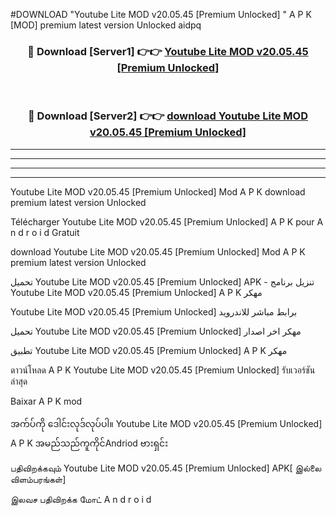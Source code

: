 #DOWNLOAD "Youtube Lite MOD v20.05.45 [Premium Unlocked] " A P K [MOD] premium latest version Unlocked aidpq 



<div align="center">

<h3>🔴 Download [Server1] 👉👉 <a href="https://apkdownload12.web.app/?title=Youtube Lite MOD v20.05.45 [Premium Unlocked] ">Youtube Lite MOD v20.05.45 [Premium Unlocked]  </a></h3><br>

<h3>🔴 Download [Server2] 👉👉 <a href="https://apkdownload12.web.app/?title=Youtube Lite MOD v20.05.45 [Premium Unlocked] ">download Youtube Lite MOD v20.05.45 [Premium Unlocked]  </a></h3>
</div>


----------------------------------------------------------

----------------------------------------------------------

----------------------------------------------------------

----------------------------------------------------------


Youtube Lite MOD v20.05.45 [Premium Unlocked]  Mod A P K download premium latest version Unlocked

Télécharger  Youtube Lite MOD v20.05.45 [Premium Unlocked]  A P K pour A n d r o i d Gratuit

download Youtube Lite MOD v20.05.45 [Premium Unlocked]  Mod A P K premium latest version Unlocked

تحميل Youtube Lite MOD v20.05.45 [Premium Unlocked]  APK - تنزيل برنامج Youtube Lite MOD v20.05.45 [Premium Unlocked]  A P K مهكر

Youtube Lite MOD v20.05.45 [Premium Unlocked]  برابط مباشر للاندرويد

تحميل Youtube Lite MOD v20.05.45 [Premium Unlocked]  مهكر اخر اصدار

تطبيق Youtube Lite MOD v20.05.45 [Premium Unlocked]  A P K مهكر

ดาวน์โหลด A P K Youtube Lite MOD v20.05.45 [Premium Unlocked]  รับเวอร์ชันล่าสุด

Baixar A P K mod

အက်ပ်ကို ဒေါင်းလုဒ်လုပ်ပါ။ Youtube Lite MOD v20.05.45 [Premium Unlocked]  A P K အမည်သည်ကူကိုင်Andriod ဗားရှင်း

பதிவிறக்கவும் Youtube Lite MOD v20.05.45 [Premium Unlocked]  APK[ இல்லை விளம்பரங்கள்] 
 
இலவச பதிவிறக்க மோட் A n d r o i d



